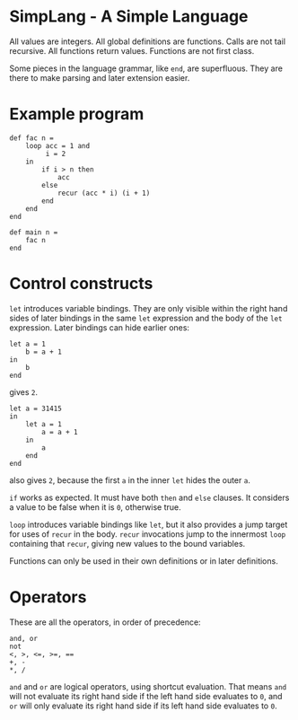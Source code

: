 SimpLang - A Simple Language
============================

All values are integers.  All global definitions are functions.  Calls
are not tail recursive.  All functions return values.  Functions are
not first class.

Some pieces in the language grammar, like `end`, are superfluous.
They are there to make parsing and later extension easier.

# Example program

	def fac n =
		loop acc = 1 and
			 i = 2
		in
			if i > n then
        		acc
      		else
				recur (acc * i) (i + 1)
			end
		end
	end

	def main n =
		fac n
	end

# Control constructs

`let` introduces variable bindings.  They are only visible within the
right hand sides of later bindings in the same `let` expression and
the body of the `let` expression.  Later bindings can hide earlier
ones:

    let a = 1
		b = a + 1
	in
		b
	end

gives `2`.

	let a = 31415
	in
		let a = 1
			a = a + 1
		in
			a
		end
	end

also gives `2`, because the first `a` in the inner `let` hides the
outer `a`.

`if` works as expected.  It must have both `then` and `else` clauses.
It considers a value to be false when it is `0`, otherwise true.

`loop` introduces variable bindings like `let`, but it also provides a
jump target for uses of `recur` in the body.  `recur` invocations jump
to the innermost `loop` containing that `recur`, giving new values to
the bound variables.

Functions can only be used in their own definitions or in later
definitions.

# Operators

These are all the operators, in order of precedence:

	and, or
	not
	<, >, <=, >=, ==
	+, -
	*, /

`and` and `or` are logical operators, using shortcut evaluation.  That
means `and` will not evaluate its right hand side if the left hand
side evaluates to `0`, and `or` will only evaluate its right hand side
if its left hand side evaluates to `0`.
